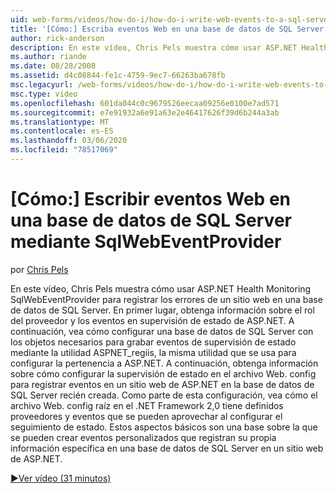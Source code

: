 ```yaml
---
uid: web-forms/videos/how-do-i/how-do-i-write-web-events-to-a-sql-server-database-using-the-sqlwebeventprovider
title: '[Cómo:] Escriba eventos Web en una base de datos de SQL Server con SqlWebEventProvider | Microsoft Docs'
author: rick-anderson
description: En este vídeo, Chris Pels muestra cómo usar ASP.NET Health Monitoring SqlWebEventProvider para registrar los errores de un sitio web en una base de datos de SQL Server. En primer lugar, desborrar...
ms.author: riande
ms.date: 08/28/2008
ms.assetid: d4c08844-fe1c-4759-9ec7-66263ba678fb
msc.legacyurl: /web-forms/videos/how-do-i/how-do-i-write-web-events-to-a-sql-server-database-using-the-sqlwebeventprovider
msc.type: video
ms.openlocfilehash: 601da044c0c9679526eecaa09256e0100e7ad571
ms.sourcegitcommit: e7e91932a6e91a63e2e46417626f39d6b244a3ab
ms.translationtype: MT
ms.contentlocale: es-ES
ms.lasthandoff: 03/06/2020
ms.locfileid: "78517069"
---
```

# <a name="how-do-i-write-web-events-to-a-sql-server-database-using-the-sqlwebeventprovider"></a>[Cómo:] Escribir eventos Web en una base de datos de SQL Server mediante SqlWebEventProvider

por [Chris Pels](https://twitter.com/chrispels)

En este vídeo, Chris Pels muestra cómo usar ASP.NET Health Monitoring SqlWebEventProvider para registrar los errores de un sitio web en una base de datos de SQL Server. En primer lugar, obtenga información sobre el rol del proveedor y los eventos en supervisión de estado de ASP.NET. A continuación, vea cómo configurar una base de datos de SQL Server con los objetos necesarios para grabar eventos de supervisión de estado mediante la utilidad ASPNET\_regiis, la misma utilidad que se usa para configurar la pertenencia a ASP.NET. A continuación, obtenga información sobre cómo configurar la supervisión de estado en el archivo Web. config para registrar eventos en un sitio web de ASP.NET en la base de datos de SQL Server recién creada. Como parte de esta configuración, vea cómo el archivo Web. config raíz en el .NET Framework 2,0 tiene definidos proveedores y eventos que se pueden aprovechar al configurar el seguimiento de estado. Estos aspectos básicos son una base sobre la que se pueden crear eventos personalizados que registran su propia información específica en una base de datos de SQL Server en un sitio web de ASP.NET.

[&#9654;Ver vídeo (31 minutos)](https://channel9.msdn.com/Blogs/ASP-NET-Site-Videos/how-do-i-write-web-events-to-a-sql-server-database-using-the-sqlwebeventprovider)

